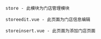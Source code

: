```
store - 此模块为门店管理模块
```

```
storeedit.vue - 此页面为门店信息编辑
```

```
storeinsert.vue - 此页面为添加门店页面
```